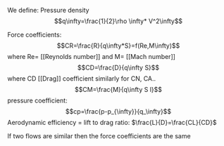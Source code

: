 We define:
Pressure density $$q\infty=\frac{1}{2}\rho \infty* V^2\infty$$

Force coefficients:
$$CR=\frac{R}{q\infty*S}=f(Re,M\infty)$$
where Re= [[Reynolds number]] and M= [[Mach number]]
$$CD=\frac{D}{q\infty S}$$
where CD [[Drag]] coefficient
similarly for CN, CA..
$$CM=\frac{M}{q\infty S l}$$
pressure coefficient: 
$$cp=\frac{p-p_{\infty}}{q_\infty}$$
Aerodynamic efficiency = lift to drag ratio:	$\frac{L}{D}=\frac{CL}{CD}$

If two flows are similar then the force coefficients are the same

